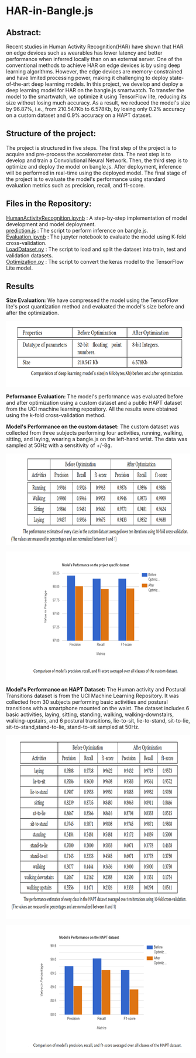 # HAR-in-Bangle.js

## Abstract:
Recent studies in Human Activity Recognition(HAR) have shown that  HAR on edge devices such as wearables has lower latency and better performance when inferred locally than on an external server. One of the conventional methods to achieve HAR on edge devices is by using deep learning algorithms. However, the edge devices are memory-constrained and have limited processing power, making it challenging to deploy state-of-the-art deep learning models. In this project, we develop and deploy a deep learning model for HAR on the bangle.js smartwatch. To transfer the model to the smartwatch, we optimize it using TensorFlow lite, reducing its size without losing much accuracy. As a result, we reduced the model's size by 96.87\%, i.e., from 210.547Kb to 6.578Kb, by losing only 0.2\% accuracy on a custom dataset and 0.9\% accuracy on a HAPT dataset.

## Structure of the project:
The project is structured in five steps. The first step of the project is to acquire and pre-process the accelerometer data. The next step is to develop and train a Convolutional Neural Network. Then, the third step is to optimize and deploy the model on bangle.js. After deployment, inference will be performed in real-time using the deployed model. The final stage of the project is to evaluate the model's performance using standard evaluation metrics such as precision, recall, and f1-score.

## Files in the Repository:
[HumanActivityRecognition.ipynb](HumanActivityRecognition.ipynb) : A step-by-step implementation of model development and model deployment.  
[prediction.js](prediction.js) : The script to perform inference on bangle.js.  
[Evaluation.ipynb](Evaluation.ipynb) : The jupyter notebook to evaluate the model using K-fold cross-validation.  
[LoadDataset.py](Utils/LoadDataset.py) : The script to load and split the dataset into train, test and validation datasets.  
[Optimization.py](Utils/Optimization.py) : The script to convert the keras model to the TensorFlow Lite model.

## Results

**Size Evaluation:** We have compressed the model using the TensorFlow lite's post quantization method and evaluated the model's size before and after the optimization.

<p align="center">
  <img src = "images/size.png" width = "700" height = "180"/>
</p>

**Peformance Evaluation:** The model's performance was evaluated before and after optimization using a custom dataset and a public HAPT dataset from the UCI machine learning repository. All the results were obtained using the k-fold cross-validation method.  

**Model's Performance on the custom dataset:** The custom dataset was collected from three subjects performing four activities, running, walking, sitting, and laying, wearing a bangle.js on the left-hand wrist. The data was sampled at 50Hz with a sensitivity of +/-8g.

<img src = "images/CustomDataset_eachclass.png" width = "1200" height = "250"/>

<p align="center">
  <img src = "images/CustomDataset_allclasses.png" width = "800" height = "350"/>
</p>

**Model's Performance on HAPT Dataset:** The Human activity and Postural Transitions dataset is from the UCI Machine Learning Repository. It was collected from 30 subjects performing basic activities and postural transitions with a smartphone mounted on the waist. The dataset includes 6 basic activities, laying, sitting, standing, walking, walking-downstairs, walking-upstairs, and 6 postural transitions, lie-to-sit, lie-to-stand, sit-to-lie, sit-to-stand,stand-to-lie, stand-to-sit sampled at 50Hz.

<p align="center">
  <img src = "images/HAPTDataset_eachclass.png" width = "900" height = "500"/>
</p>

<p align="center">
  <img src = "images/HAPTDataset_allclasses.png" width = "750" height = "350"/>
</p>
